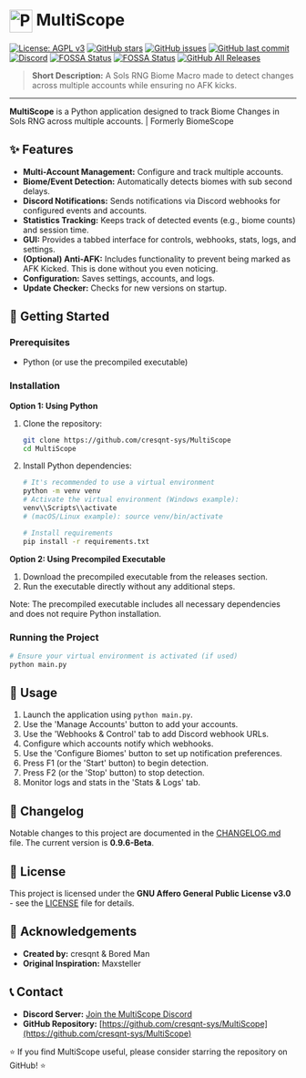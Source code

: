 # <img src="biomescope.ico" alt="Project Logo" width="40" style="vertical-align: middle;"/>&nbsp;MultiScope


[![License: AGPL v3](https://img.shields.io/badge/License-AGPL_v3-blue.svg)](https://www.gnu.org/licenses/agpl-3.0)
[![GitHub stars](https://img.shields.io/github/stars/cresqnt-sys/MultiScope?style=social)](https://github.com/cresqnt-sys/MultiScope/stargazers)
[![GitHub issues](https://img.shields.io/github/issues/cresqnt-sys/MultiScope)](https://github.com/cresqnt-sys/MultiScope/issues)
[![GitHub last commit](https://img.shields.io/github/last-commit/cresqnt-sys/MultiScope)](https://github.com/cresqnt-sys/MultiScope/commits/main)
[![Discord](https://img.shields.io/badge/Discord-Join%20Chat-7289DA.svg?logo=discord&logoColor=white)](https://discord.gg/6cuCu6ymkX)
[![FOSSA Status](https://app.fossa.com/api/projects/git%2Bgithub.com%2Fcresqnt-sys%2FMultiScope.svg?type=shield&issueType=license)](https://app.fossa.com/projects/git%2Bgithub.com%2Fcresqnt-sys%2FMultiScope?ref=badge_shield&issueType=license)
[![FOSSA Status](https://app.fossa.com/api/projects/git%2Bgithub.com%2Fcresqnt-sys%2FMultiScope.svg?type=shield&issueType=security)](https://app.fossa.com/projects/git%2Bgithub.com%2Fcresqnt-sys%2FMultiScope?ref=badge_shield&issueType=security)
[![GitHub All Releases](https://img.shields.io/github/downloads/cresqnt-sys/FishScope-macro/total)](https://github.com/cresqnt-sys/FishScope-macro/releases)

> **Short Description:** A Sols RNG Biome Macro made to detect changes across multiple accounts while ensuring no AFK kicks.

---

**MultiScope** is a Python application designed to track Biome Changes in Sols RNG across multiple accounts. | Formerly BiomeScope

## ✨ Features

*   **Multi-Account Management:** Configure and track multiple accounts.
*   **Biome/Event Detection:** Automatically detects biomes with sub second delays.
*   **Discord Notifications:** Sends notifications via Discord webhooks for configured events and accounts.
*   **Statistics Tracking:** Keeps track of detected events (e.g., biome counts) and session time.
*   **GUI:** Provides a tabbed interface for controls, webhooks, stats, logs, and settings.
*   **(Optional) Anti-AFK:** Includes functionality to prevent being marked as AFK Kicked. This is done without you even noticing.
*   **Configuration:** Saves settings, accounts, and logs.
*   **Update Checker:** Checks for new versions on startup.

## 🚀 Getting Started

### Prerequisites

*   Python (or use the precompiled executable)

### Installation

**Option 1: Using Python**

1.  Clone the repository:
    ```bash
    git clone https://github.com/cresqnt-sys/MultiScope
    cd MultiScope 
    ```
2.  Install Python dependencies:
    ```bash
    # It's recommended to use a virtual environment
    python -m venv venv
    # Activate the virtual environment (Windows example):
    venv\\Scripts\\activate 
    # (macOS/Linux example): source venv/bin/activate

    # Install requirements
    pip install -r requirements.txt
    ```

**Option 2: Using Precompiled Executable**

1.  Download the precompiled executable from the releases section.
2.  Run the executable directly without any additional steps.

Note: The precompiled executable includes all necessary dependencies and does not require Python installation.

### Running the Project

```bash
# Ensure your virtual environment is activated (if used)
python main.py 
```

## 🔧 Usage


1.  Launch the application using `python main.py`.
2.  Use the 'Manage Accounts' button to add your accounts.
3.  Use the 'Webhooks & Control' tab to add Discord webhook URLs.
4.  Configure which accounts notify which webhooks.
5.  Use the 'Configure Biomes' button to set up notification preferences. 
6.  Press F1 (or the 'Start' button) to begin detection.
7.  Press F2 (or the 'Stop' button) to stop detection.
8.  Monitor logs and stats in the 'Stats & Logs' tab.

## 📄 Changelog

Notable changes to this project are documented in the [CHANGELOG.md](CHANGELOG.md) file. The current version is **0.9.6-Beta**.

## 📜 License

This project is licensed under the **GNU Affero General Public License v3.0** - see the [LICENSE](LICENSE) file for details.

## 🙏 Acknowledgements

*   **Created by:** cresqnt & Bored Man
*   **Original Inspiration:** Maxsteller

## 📞 Contact

*   **Discord Server:** [Join the MultiScope Discord](https://discord.gg/6cuCu6ymkX)
*   **GitHub Repository:** [https://github.com/cresqnt-sys/MultiScope](https://github.com/cresqnt-sys/MultiScope)

⭐ If you find MultiScope useful, please consider starring the repository on GitHub! ⭐
